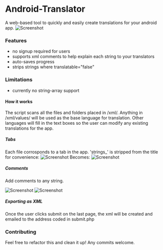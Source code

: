 # Android-Translator
A web-based tool to quickly and easily create translations for your android app.
![Screenshot](http://i.imgur.com/kq8r320.png)
### Features
* no signup required for users
* supports xml comments to help explain each string to your translators 
* auto-saves progress
* strips strings where  translatable="false"
### Limitations
* currently no string-array support

#### How it works
The script scans all the files and folders placed in /xml/. Anything in /xml/values/ will be used as the base language for translation. Other languages will fill in the text boxes so the user can modify any existing translations for the app.
##### Tabs
Each file corrosponds to a tab in the app. 'strings_' is stripped from the title for convenience:
![Screenshot](http://i.imgur.com/epzI1Po.png)
Becomes:
![Screenshot](http://i.imgur.com/gSlkrzh.png)

##### Comments
Add comments to any string.

![Screenshot](http://i.imgur.com/sjvNPTH.png)
![Screenshot](http://i.imgur.com/5oUvtiT.png)

##### Exporting as XML
Once the user clicks submit on the last page, the xml will be created and emailed to the address coded in submit.php

### Contributing
Feel free to refactor this and clean it up! Any commits welcome.